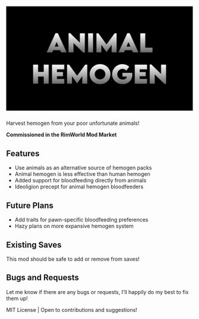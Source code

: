 # ![AnimalHemogen](./About/Preview.png)

Harvest hemogen from your poor unfortunate animals!

**Commissioned in the RimWorld Mod Market**

## Features

- Use animals as an alternative source of hemogen packs
- Animal hemogen is less effective than human hemogen
- Added support for bloodfeeding directly from animals
- Ideoligion precept for animal hemogen bloodfeeders

## Future Plans

- Add traits for pawn-specific bloodfeeding preferences
- Hazy plans on more expansive hemogen system

## Existing Saves

This mod should be safe to add or remove from saves!

## Bugs and Requests

Let me know if there are any bugs or requests, I'll happily do my best to fix them up!

MIT License | Open to contributions and suggestions!
